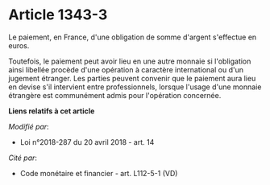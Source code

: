# Article 1343-3

Le paiement, en France, d'une obligation de somme d'argent s'effectue en euros.

Toutefois, le paiement peut avoir lieu en une autre monnaie si l'obligation ainsi libellée procède d'une opération à
caractère international ou d'un jugement étranger. Les parties peuvent convenir que le paiement aura lieu en devise s'il
intervient entre professionnels, lorsque l'usage d'une monnaie étrangère est communément admis pour l'opération concernée.

**Liens relatifs à cet article**

_Modifié par_:

  - Loi n°2018-287 du 20 avril 2018 - art. 14

_Cité par_:

  - Code monétaire et financier - art. L112-5-1 (VD)
